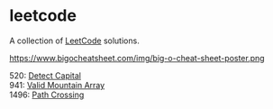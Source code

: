 # leetcode
A collection of [LeetCode](https://leetcode.com/problemset/all/) solutions.

https://www.bigocheatsheet.com/img/big-o-cheat-sheet-poster.png

520: [Detect Capital](https://github.com/EthanC2/leetcode/blob/main/C%23/0520.%20Detect%20Capital.cs) <br />
941: [Valid Mountain Array](https://github.com/EthanC2/leetcode/blob/main/C%23/0941.%20Valid%20Mountain%20Array.cs) <br />
1496: [Path Crossing](https://github.com/EthanC2/leetcode/blob/main/C%23/1496.%20Path%20Crossing.cs) <br />
